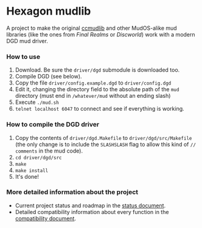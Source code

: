 Hexagon mudlib
==============

A project to make the original [ccmudlib](http://www.ciudadcapital.net) 
and other MudOS-alike mud libraries (like the ones from _Final 
Realms_ or _Discworld_) work with a modern DGD mud driver.

### How to use
1. Download. Be sure the `driver/dgd` submodule is downloaded too.
2. Compile DGD (see below).
3. Copy the file `driver/config.example.dgd` to `driver/config.dgd`
4. Edit it, changing the directory field to the absolute path of the 
   `mud` directory (must end in `/whatever/mud` without an ending slash)
5. Execute `./mud.sh`
6. `telnet localhost 6047` to connect and see if everything is working.

### How to compile the DGD driver
1. Copy the contents of `driver/dgd.Makefile` to `driver/dgd/src/Makefile`
   (the only change is to include the `SLASHSLASH` flag to allow this 
   kind of `// comments` in the mud code).
2. `cd driver/dgd/src`
3. `make`
4. `make install`
5. It's done!

### More detailed information about the project
* Current project status and roadmap in the [status document](status.md).
* Detailed compatibility information about every function in the [compatibility document](status_compat.md).
